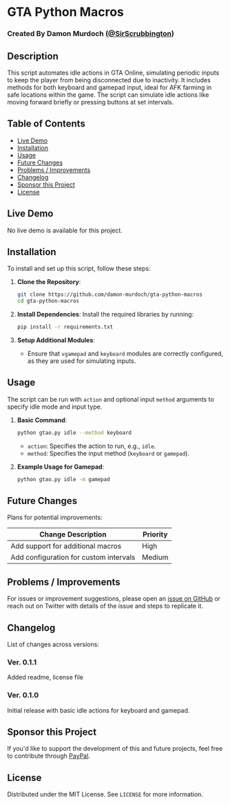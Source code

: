# GTA Python Macros

### Created By Damon Murdoch ([@SirScrubbington](https://github.com/SirScrubbington))

## Description

This script automates idle actions in GTA Online, simulating periodic inputs to keep the player from being disconnected due to inactivity. It includes methods for both keyboard and gamepad input, ideal for AFK farming in safe locations within the game. The script can simulate idle actions like moving forward briefly or pressing buttons at set intervals.

## Table of Contents

- [Live Demo](#live-demo)
- [Installation](#installation)
- [Usage](#usage)
- [Future Changes](#future-changes)
- [Problems / Improvements](#problems--improvements)
- [Changelog](#changelog)
- [Sponsor this Project](#sponsor-this-project)
- [License](#license)

## Live Demo

No live demo is available for this project.

## Installation

To install and set up this script, follow these steps:

1. **Clone the Repository**:
   ```bash
   git clone https://github.com/damon-murdoch/gta-python-macros
   cd gta-python-macros
   ```

2. **Install Dependencies**:
   Install the required libraries by running:
   ```bash
   pip install -r requirements.txt
   ```

3. **Setup Additional Modules**:
   - Ensure that `vgamepad` and `keyboard` modules are correctly configured, as they are used for simulating inputs.

## Usage

The script can be run with `action` and optional input `method` arguments to specify idle mode and input type.

1. **Basic Command**:
   ```bash
   python gtao.py idle --method keyboard
   ```

   - `action`: Specifies the action to run, e.g., `idle`.
   - `method`: Specifies the input method (`keyboard` or `gamepad`).

2. **Example Usage for Gamepad**:
   ```bash
   python gtao.py idle -m gamepad
   ```

## Future Changes

Plans for potential improvements:

| Change Description                     | Priority |
| -------------------------------------- | -------- |
| Add support for additional macros      | High     |
| Add configuration for custom intervals | Medium   |

## Problems / Improvements

For issues or improvement suggestions, please open an [issue on GitHub](../../issues) or reach out on Twitter with details of the issue and steps to replicate it.

## Changelog

List of changes across versions:

### Ver. 0.1.1

Added readme, license file

### Ver. 0.1.0
Initial release with basic idle actions for keyboard and gamepad.

## Sponsor this Project

If you'd like to support the development of this and future projects, feel free to contribute through [PayPal](https://www.paypal.com/paypalme/sirsc).

## License

Distributed under the MIT License. See `LICENSE` for more information.
